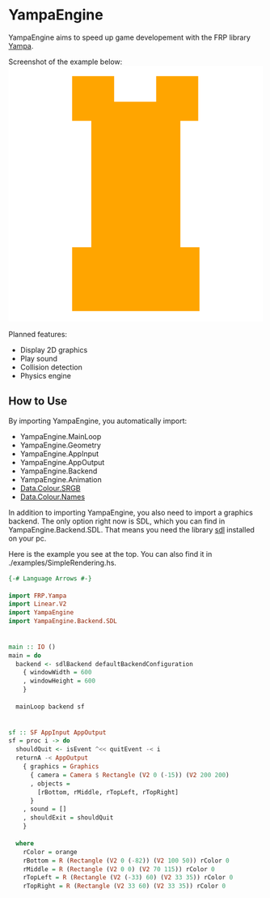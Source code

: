 # YampaEngine

YampaEngine aims to speed up game developement with the FRP library [Yampa](https://github.com/ivanperez-keera/Yampa).

Screenshot of the example below:
![Screenshot](screenshot.png)

Planned features:
- Display 2D graphics
- Play sound
- Collision detection
- Physics engine

## How to Use

By importing YampaEngine, you automatically import:
- YampaEngine.MainLoop
- YampaEngine.Geometry
- YampaEngine.AppInput
- YampaEngine.AppOutput
- YampaEngine.Backend
- YampaEngine.Animation
- [Data.Colour.SRGB](https://hackage.haskell.org/package/colour-2.3.4/docs/Data-Colour-SRGB.html)
- [Data.Colour.Names](https://hackage.haskell.org/package/colour-2.3.4/docs/Data-Colour-Names.html)

In addition to importing YampaEngine, you also need to import a graphics backend. The only option right now is SDL, which you can find in YampaEngine.Backend.SDL. That means you need the library [sdl](https://www.libsdl.org/) installed on your pc.

Here is the example you see at the top. You can also find it in ./examples/SimpleRendering.hs.

```haskell
{-# Language Arrows #-}

import FRP.Yampa
import Linear.V2
import YampaEngine
import YampaEngine.Backend.SDL


main :: IO ()
main = do
  backend <- sdlBackend defaultBackendConfiguration
    { windowWidth = 600
    , windowHeight = 600
    }
    
  mainLoop backend sf


sf :: SF AppInput AppOutput
sf = proc i -> do
  shouldQuit <- isEvent ^<< quitEvent -< i
  returnA -< AppOutput
    { graphics = Graphics
      { camera = Camera $ Rectangle (V2 0 (-15)) (V2 200 200)
      , objects =
        [rBottom, rMiddle, rTopLeft, rTopRight] 
      }
    , sound = []
    , shouldExit = shouldQuit
    }

  where
    rColor = orange
    rBottom = R (Rectangle (V2 0 (-82)) (V2 100 50)) rColor 0
    rMiddle = R (Rectangle (V2 0 0) (V2 70 115)) rColor 0
    rTopLeft = R (Rectangle (V2 (-33) 60) (V2 33 35)) rColor 0
    rTopRight = R (Rectangle (V2 33 60) (V2 33 35)) rColor 0
```
